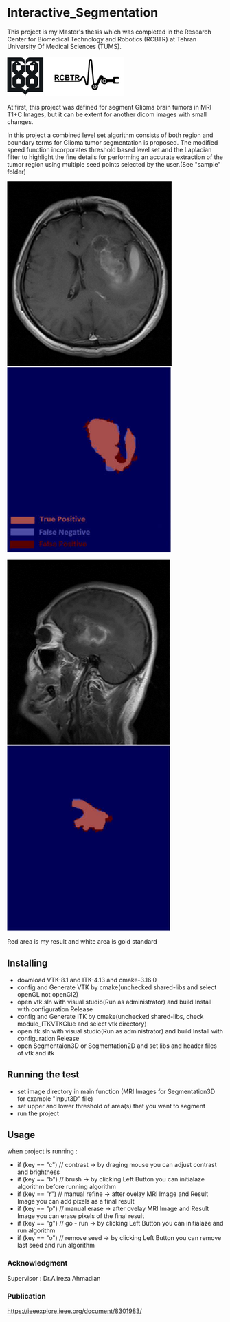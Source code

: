 # Interactive_Segmentation

This project is my Master's thesis which was completed in the Research Center for Biomedical Technology and Robotics (RCBTR) at Tehran University Of Medical Sciences (TUMS).

![first test](sample/tums.png)                                                      ![first test](sample/rcbtr.png)

At first, this project was defined for segment Glioma brain tumors in MRI T1+C Images, but it can be extent for another dicom images with small changes.

In this project a combined level set algorithm consists of both region and boundary terms for Glioma tumor segmentation is proposed. The modified speed function incorporates threshold based level set and the Laplacian filter to highlight the fine details for performing an accurate extraction of the tumor region using multiple seed points selected by the user.(See "sample" folder)

![first test](sample/mri1.png)   ![first test](sample/result1.png)

![second test](sample/mri2.png)   ![second test](sample/result2.png)

Red area is my result and white area is gold standard


## Installing

- download VTK-8.1 and ITK-4.13 and cmake-3.16.0
- config and Generate VTK by cmake(unchecked shared-libs and select openGL not openGl2) 
- open vtk.sln with visual studio(Run as administrator) and build Install with configuration Release 
- config and Generate ITK by cmake(unchecked shared-libs, check module_ITKVTKGlue and select vtk directory) 
- open itk.sln with visual studio(Run as administrator) and build Install with configuration Release 
- open Segmentaion3D or Segmentation2D and set libs and header files of vtk and itk

## Running the test

- set image directory in main function (MRI Images for Segmentation3D for example "input3D" file)
- set upper and lower threshold of area(s) that you want to segment
- run the project

## Usage

when project is running :
- if (key == "c") // contrast -> by draging mouse you can adjust contrast and brightness
- if (key == "b") // brush -> by clicking Left Button you can initialaze algorithm before running algorithm
- if (key == "r") // manual refine -> after ovelay MRI Image and Result Image you can add pixels as a final result 
- if (key == "p") // manual erase -> after ovelay MRI Image and Result Image you can erase pixels of the final result 
- if (key == "g") // go - run -> by clicking Left Button you can initialaze and run algorithm
- if (key == "o") // remove seed -> by clicking Left Button you can remove last seed and run algorithm

### Acknowledgment

Supervisor : Dr.Alireza Ahmadian

### Publication

https://ieeexplore.ieee.org/document/8301983/
